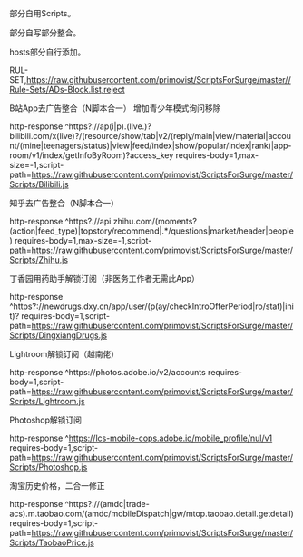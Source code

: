部分自用Scripts。

部分自写部分整合。

hosts部分自行添加。

RUL-SET,https://raw.githubusercontent.com/primovist/ScriptsForSurge/master//Rule-Sets/ADs-Block.list,reject

B站App去广告整合（N脚本合一）
增加青少年模式询问移除

http-response ^https?:\/\/ap(i|p).(live.)?bilibili.com\/x(live)?\/(resource\/show\/tab|v2\/(reply\/main|view\/material|account\/(mine|teenagers\/status)|view|feed\/index|show\/popular\/index|rank)|app-room/v1/index/getInfoByRoom)\?access_key requires-body=1,max-size=-1,script-path=https://raw.githubusercontent.com/primovist/ScriptsForSurge/master/Scripts/Bilibili.js

知乎去广告整合（N脚本合一）

http-response ^https?:\/\/api\.zhihu\.com\/(moments\?(action|feed_type)|topstory\/recommend|.*\/questions|market\/header|people) requires-body=1,max-size=-1,script-path=https://raw.githubusercontent.com/primovist/ScriptsForSurge/master/Scripts/Zhihu.js

丁香园用药助手解锁订阅（非医务工作者无需此App）

http-response ^https?:\/\/newdrugs\.dxy\.cn\/app\/user\/(p(ay\/checkIntroOfferPeriod|ro\/stat)|init)\? requires-body=1,script-path=https://raw.githubusercontent.com/primovist/ScriptsForSurge/master/Scripts/DingxiangDrugs.js

Lightroom解锁订阅（越南佬）

http-response ^https:\/\/photos\.adobe\.io\/v2\/accounts requires-body=1,script-path=https://raw.githubusercontent.com/primovist/ScriptsForSurge/master/Scripts/Lightroom.js

Photoshop解锁订阅

http-response ^https://lcs-mobile-cops.adobe.io/mobile_profile/nul/v1 requires-body=1,script-path=https://raw.githubusercontent.com/primovist/ScriptsForSurge/master/Scripts/Photoshop.js

淘宝历史价格，二合一修正

http-response ^https?://(amdc|trade-acs)\.m\.taobao\.com/(amdc/mobileDispatch|gw/mtop\.taobao\.detail\.getdetail) requires-body=1,script-path=https://raw.githubusercontent.com/primovist/ScriptsForSurge/master/Scripts/TaobaoPrice.js
